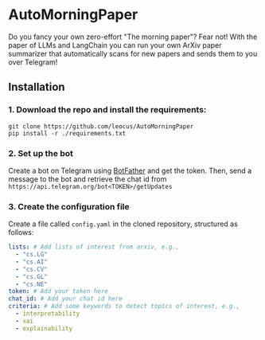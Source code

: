 # AutoMorningPaper

Do you fancy your own zero-effort "The morning paper"? Fear not! With the paper of LLMs and LangChain you can run your own ArXiv paper summarizer that automatically scans for new papers and sends them to you over Telegram!

## Installation
### 1. Download the repo and install the requirements:
```
git clone https://github.com/leocus/AutoMorningPaper
pip install -r ./requirements.txt
```
### 2. Set up the bot
Create a bot on Telegram using [BotFather](https://t.me/botfather) and get the token.
Then, send a message to the bot and retrieve the chat id from `https://api.telegram.org/bot<TOKEN>/getUpdates`

### 3. Create the configuration file
Create a file called `config.yaml` in the cloned repository, structured as follows:

```yaml
lists: # Add lists of interest from arxiv, e.g.,
  - "cs.LG"
  - "cs.AI"
  - "cs.CV"
  - "cs.GL"
  - "cs.NE"
token: # Add your token here
chat_id: # Add your chat id here
criteria: # Add some keywords to detect topics of interest, e.g.,
  - interpretability
  - xai
  - explainability
```
